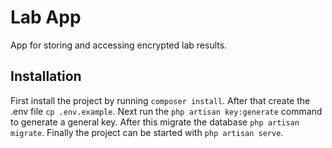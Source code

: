 # Lab App

App for storing and accessing encrypted lab results.

<!-- TODO write readme -->

## Installation

First install the project by running `composer install`. After that create the .env file `cp .env.example`. Next run the `php artisan key:generate` command to generate a general key. After this migrate the database `php artisan migrate`. Finally the project can be started with `php artisan serve`.

<!-- ## API -->
<!-- explain endpoints and which are authenticaded -->
<!-- explain postman file -->

<!-- ## Encryption -->
<!-- explain how encryption of data is done with rotation keys -->